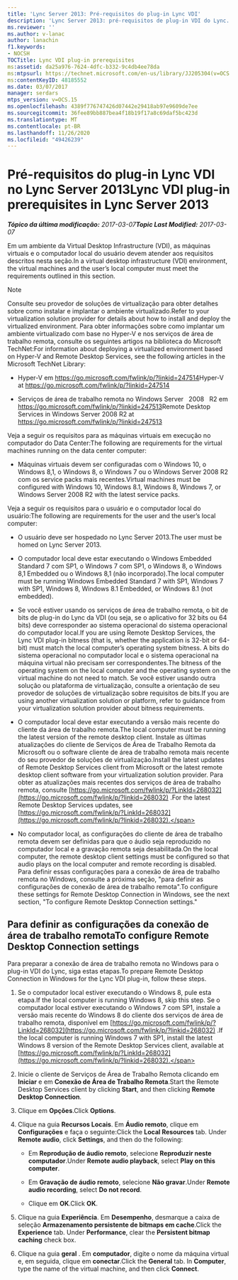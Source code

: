 ```yaml
---
title: 'Lync Server 2013: Pré-requisitos do plug-in Lync VDI'
description: 'Lync Server 2013: pré-requisitos de plug-in VDI do Lync.'
ms.reviewer: ''
ms.author: v-lanac
author: lanachin
f1.keywords:
- NOCSH
TOCTitle: Lync VDI plug-in prerequisites
ms:assetid: da25a976-7624-4dfc-b332-9c4db4ee78da
ms:mtpsurl: https://technet.microsoft.com/en-us/library/JJ205304(v=OCS.15)
ms:contentKeyID: 48185552
ms.date: 03/07/2017
manager: serdars
mtps_version: v=OCS.15
ms.openlocfilehash: 4389f776747426d07442e29418ab97e9609de7ee
ms.sourcegitcommit: 36fee89bb887bea4f18b19f17a8c69daf5bc423d
ms.translationtype: MT
ms.contentlocale: pt-BR
ms.lasthandoff: 11/26/2020
ms.locfileid: "49426239"
---
```

# <a name="lync-vdi-plug-in-prerequisites-in-lync-server-2013"></a><span data-ttu-id="87119-103">Pré-requisitos do plug-in Lync VDI no Lync Server 2013</span><span class="sxs-lookup"><span data-stu-id="87119-103">Lync VDI plug-in prerequisites in Lync Server 2013</span></span>

<div data-xmlns="http://www.w3.org/1999/xhtml">

<div class="topic" data-xmlns="http://www.w3.org/1999/xhtml" data-msxsl="urn:schemas-microsoft-com:xslt" data-cs="https://msdn.microsoft.com/">

<div data-asp="https://msdn2.microsoft.com/asp">



</div>

<div id="mainSection">

<div id="mainBody"><span data-ttu-id="87119-104">

<span> </span></span><span class="sxs-lookup"><span data-stu-id="87119-104">

<span> </span></span></span>

<span data-ttu-id="87119-105">_**Tópico da última modificação:** 2017-03-07_</span><span class="sxs-lookup"><span data-stu-id="87119-105">_**Topic Last Modified:** 2017-03-07_</span></span>

<span data-ttu-id="87119-106">Em um ambiente da Virtual Desktop Infrastructure (VDI), as máquinas virtuais e o computador local do usuário devem atender aos requisitos descritos nesta seção.</span><span class="sxs-lookup"><span data-stu-id="87119-106">In a virtual desktop infrastructure (VDI) environment, the virtual machines and the user’s local computer must meet the requirements outlined in this section.</span></span>

<div>


> [!NOTE]  
> <span data-ttu-id="87119-107">Consulte seu provedor de soluções de virtualização para obter detalhes sobre como instalar e implantar o ambiente virtualizado.</span><span class="sxs-lookup"><span data-stu-id="87119-107">Refer to your virtualization solution provider for details about how to install and deploy the virtualized environment.</span></span> <span data-ttu-id="87119-108">Para obter informações sobre como implantar um ambiente virtualizado com base no Hyper-V e nos serviços de área de trabalho remota, consulte os seguintes artigos na biblioteca do Microsoft TechNet:</span><span class="sxs-lookup"><span data-stu-id="87119-108">For information about deploying a virtualized environment based on Hyper-V and Remote Desktop Services, see the following articles in the Microsoft TechNet Library:</span></span> 
> <UL>
> <LI>
> <P><span data-ttu-id="87119-109">Hyper-V em <A class=uri href="https://go.microsoft.com/fwlink/p/?linkid=247514">https://go.microsoft.com/fwlink/p/?linkid=247514</A></span><span class="sxs-lookup"><span data-stu-id="87119-109">Hyper-V at <A class=uri href="https://go.microsoft.com/fwlink/p/?linkid=247514">https://go.microsoft.com/fwlink/p/?linkid=247514</A></span></span></P>
> <LI>
> <P><span data-ttu-id="87119-110">Serviços de área de trabalho remota no Windows Server &nbsp; 2008 &nbsp; R2 em <A class=uri href="https://go.microsoft.com/fwlink/p/?linkid=247513">https://go.microsoft.com/fwlink/p/?linkid=247513</A></span><span class="sxs-lookup"><span data-stu-id="87119-110">Remote Desktop Services in Windows Server&nbsp;2008&nbsp;R2 at <A class=uri href="https://go.microsoft.com/fwlink/p/?linkid=247513">https://go.microsoft.com/fwlink/p/?linkid=247513</A></span></span></P></LI></UL>



</div>

<span data-ttu-id="87119-111">Veja a seguir os requisitos para as máquinas virtuais em execução no computador do Data Center:</span><span class="sxs-lookup"><span data-stu-id="87119-111">The following are requirements for the virtual machines running on the data center computer:</span></span>

  - <span data-ttu-id="87119-112">Máquinas virtuais devem ser configuradas com o Windows 10, o Windows 8,1, o Windows 8, o Windows 7 ou o Windows Server 2008 R2 com os service packs mais recentes.</span><span class="sxs-lookup"><span data-stu-id="87119-112">Virtual machines must be configured with Windows 10, Windows 8.1, Windows 8, Windows 7, or Windows Server 2008 R2 with the latest service packs.</span></span>

<span data-ttu-id="87119-113">Veja a seguir os requisitos para o usuário e o computador local do usuário:</span><span class="sxs-lookup"><span data-stu-id="87119-113">The following are requirements for the user and the user’s local computer:</span></span>

  - <span data-ttu-id="87119-114">O usuário deve ser hospedado no Lync Server 2013.</span><span class="sxs-lookup"><span data-stu-id="87119-114">The user must be homed on Lync Server 2013.</span></span>

  - <span data-ttu-id="87119-115">O computador local deve estar executando o Windows Embedded Standard 7 com SP1, o Windows 7 com SP1, o Windows 8, o Windows 8,1 Embedded ou o Windows 8,1 (não incorporado).</span><span class="sxs-lookup"><span data-stu-id="87119-115">The local computer must be running Windows Embedded Standard 7 with SP1, Windows 7 with SP1, Windows 8, Windows 8.1 Embedded, or Windows 8.1 (not embedded).</span></span>

  - <span data-ttu-id="87119-116">Se você estiver usando os serviços de área de trabalho remota, o bit de bits de plug-in do Lync da VDI (ou seja, se o aplicativo for 32 bits ou 64 bits) deve corresponder ao sistema operacional do sistema operacional do computador local.</span><span class="sxs-lookup"><span data-stu-id="87119-116">If you are using Remote Desktop Services, the Lync VDI plug-in bitness (that is, whether the application is 32-bit or 64-bit) must match the local computer’s operating system bitness.</span></span> <span data-ttu-id="87119-117">A bits do sistema operacional no computador local e o sistema operacional na máquina virtual não precisam ser correspondentes.</span><span class="sxs-lookup"><span data-stu-id="87119-117">The bitness of the operating system on the local computer and the operating system on the virtual machine do not need to match.</span></span> <span data-ttu-id="87119-118">Se você estiver usando outra solução ou plataforma de virtualização, consulte a orientação de seu provedor de soluções de virtualização sobre requisitos de bits.</span><span class="sxs-lookup"><span data-stu-id="87119-118">If you are using another virtualization solution or platform, refer to guidance from your virtualization solution provider about bitness requirements.</span></span>

  - <span data-ttu-id="87119-119">O computador local deve estar executando a versão mais recente do cliente da área de trabalho remota.</span><span class="sxs-lookup"><span data-stu-id="87119-119">The local computer must be running the latest version of the remote desktop client.</span></span> <span data-ttu-id="87119-120">Instale as últimas atualizações do cliente de Serviços de Área de Trabalho Remota da Microsoft ou o software cliente de área de trabalho remota mais recente do seu provedor de soluções de virtualização.</span><span class="sxs-lookup"><span data-stu-id="87119-120">Install the latest updates of Remote Desktop Services client from Microsoft or the latest remote desktop client software from your virtualization solution provider.</span></span> <span data-ttu-id="87119-121">Para obter as atualizações mais recentes dos serviços de área de trabalho remota, consulte [https://go.microsoft.com/fwlink/p/?LinkId=268032](https://go.microsoft.com/fwlink/p/?linkid=268032) .</span><span class="sxs-lookup"><span data-stu-id="87119-121">For the latest Remote Desktop Services updates, see [https://go.microsoft.com/fwlink/p/?LinkId=268032](https://go.microsoft.com/fwlink/p/?linkid=268032).</span></span>

  - <span data-ttu-id="87119-122">No computador local, as configurações do cliente de área de trabalho remota devem ser definidas para que o áudio seja reproduzido no computador local e a gravação remota seja desabilitada.</span><span class="sxs-lookup"><span data-stu-id="87119-122">On the local computer, the remote desktop client settings must be configured so that audio plays on the local computer and remote recording is disabled.</span></span> <span data-ttu-id="87119-123">Para definir essas configurações para a conexão de área de trabalho remota no Windows, consulte a próxima seção, "para definir as configurações de conexão de área de trabalho remota".</span><span class="sxs-lookup"><span data-stu-id="87119-123">To configure these settings for Remote Desktop Connection in Windows, see the next section, "To configure Remote Desktop Connection settings."</span></span>

<div>

## <a name="to-configure-remote-desktop-connection-settings"></a><span data-ttu-id="87119-124">Para definir as configurações da conexão de área de trabalho remota</span><span class="sxs-lookup"><span data-stu-id="87119-124">To configure Remote Desktop Connection settings</span></span>

<span data-ttu-id="87119-125">Para preparar a conexão de área de trabalho remota no Windows para o plug-in VDI do Lync, siga estas etapas.</span><span class="sxs-lookup"><span data-stu-id="87119-125">To prepare Remote Desktop Connection in Windows for the Lync VDI plug-in, follow these steps.</span></span>

1.  <span data-ttu-id="87119-126">Se o computador local estiver executando o Windows 8, pule esta etapa.</span><span class="sxs-lookup"><span data-stu-id="87119-126">If the local computer is running Windows 8, skip this step.</span></span> <span data-ttu-id="87119-127">Se o computador local estiver executando o Windows 7 com SP1, instale a versão mais recente do Windows 8 do cliente dos serviços de área de trabalho remota, disponível em [https://go.microsoft.com/fwlink/p/?LinkId=268032](https://go.microsoft.com/fwlink/p/?linkid=268032) .</span><span class="sxs-lookup"><span data-stu-id="87119-127">If the local computer is running Windows 7 with SP1, install the latest Windows 8 version of the Remote Desktop Services client, available at [https://go.microsoft.com/fwlink/p/?LinkId=268032](https://go.microsoft.com/fwlink/p/?linkid=268032).</span></span>

2.  <span data-ttu-id="87119-128">Inicie o cliente de Serviços de Área de Trabalho Remota clicando em **Iniciar** e em **Conexão de Área de Trabalho Remota**.</span><span class="sxs-lookup"><span data-stu-id="87119-128">Start the Remote Desktop Services client by clicking **Start**, and then clicking **Remote Desktop Connection**.</span></span>

3.  <span data-ttu-id="87119-129">Clique em **Opções**.</span><span class="sxs-lookup"><span data-stu-id="87119-129">Click **Options**.</span></span>

4.  <span data-ttu-id="87119-130">Clique na guia **Recursos Locais**. Em **Áudio remoto**, clique em **Configurações** e faça o seguinte:</span><span class="sxs-lookup"><span data-stu-id="87119-130">Click the **Local Resources** tab. Under **Remote audio**, click **Settings**, and then do the following:</span></span>
    
      - <span data-ttu-id="87119-131">Em **Reprodução de áudio remoto**, selecione **Reproduzir neste computador**.</span><span class="sxs-lookup"><span data-stu-id="87119-131">Under **Remote audio playback**, select **Play on this computer**.</span></span>
    
      - <span data-ttu-id="87119-132">Em **Gravação de áudio remoto**, selecione **Não gravar**.</span><span class="sxs-lookup"><span data-stu-id="87119-132">Under **Remote audio recording**, select **Do not record**.</span></span>
    
      - <span data-ttu-id="87119-133">Clique em **OK**.</span><span class="sxs-lookup"><span data-stu-id="87119-133">Click **OK**.</span></span>

5.  <span data-ttu-id="87119-134">Clique na guia **Experiência**. Em **Desempenho**, desmarque a caixa de seleção **Armazenamento persistente de bitmaps em cache**.</span><span class="sxs-lookup"><span data-stu-id="87119-134">Click the **Experience** tab. Under **Performance**, clear the **Persistent bitmap caching** check box.</span></span>

6.  <span data-ttu-id="87119-135">Clique na guia **geral** . Em **computador**, digite o nome da máquina virtual e, em seguida, clique em **conectar**.</span><span class="sxs-lookup"><span data-stu-id="87119-135">Click the **General** tab. In **Computer**, type the name of the virtual machine, and then click **Connect**.</span></span>

<span data-ttu-id="87119-136"></div>

</div>

<span> </span>

</div>

</div>

</span><span class="sxs-lookup"><span data-stu-id="87119-136"></div>

</div>

<span> </span>

</div>

</div>

</span></span></div>

